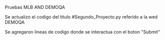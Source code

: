 Pruebas MLB AND DEMOQA

Se actualizo el codigo del titulo #Segundo_Proyecto.py referido a la wed DEMOQA

Se agregaron lineas de codigo donde se interactua con el boton "Submit"